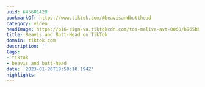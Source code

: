 ```yaml
---
uuid: 645601429
bookmarkOf: https://www.tiktok.com/@beavisandbutthead
category: video
headImage: https://p16-sign-va.tiktokcdn.com/tos-maliva-avt-0068/b965bbad669875016c10a044fb3513cd~c5_720x720.jpeg?x-expires=1694678400&x-signature=d9BUSqYxVpKqcKy1F5ESQGg48a8%3D
title: Beavis and Butt-Head on TikTok
domain: tiktok.com
description: ''
tags:
- tiktok
- beavis and butt-head
date: '2023-01-26T19:50:10.194Z'
highlights:
---
```



